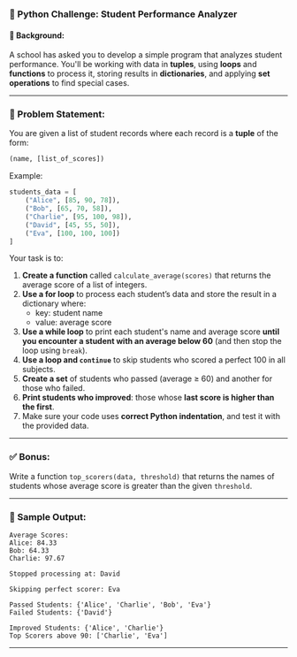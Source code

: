### 🧠 Python Challenge: **Student Performance Analyzer**

#### 📝 Background:

A school has asked you to develop a simple program that analyzes student performance. You'll be working with data in **tuples**, using **loops** and **functions** to process it, storing results in **dictionaries**, and applying **set operations** to find special cases.

---

### 📌 Problem Statement:

You are given a list of student records where each record is a **tuple** of the form:

```python
(name, [list_of_scores])
```

Example:

```python
students_data = [
    ("Alice", [85, 90, 78]),
    ("Bob", [65, 70, 58]),
    ("Charlie", [95, 100, 98]),
    ("David", [45, 55, 50]),
    ("Eva", [100, 100, 100])
]
```

Your task is to:

1. **Create a function** called `calculate_average(scores)` that returns the average score of a list of integers.
2. **Use a for loop** to process each student’s data and store the result in a dictionary where:
   - key: student name
   - value: average score
3. **Use a while loop** to print each student's name and average score **until you encounter a student with an average below 60** (and then stop the loop using `break`).
4. **Use a loop and `continue`** to skip students who scored a perfect 100 in all subjects.
5. **Create a set** of students who passed (average ≥ 60) and another for those who failed.
6. **Print students who improved**: those whose **last score is higher than the first**.
7. Make sure your code uses **correct Python indentation**, and test it with the provided data.

---

### ✅ Bonus:

Write a function `top_scorers(data, threshold)` that returns the names of students whose average score is greater than the given `threshold`.

---

### 🎯 Sample Output:

```
Average Scores:
Alice: 84.33
Bob: 64.33
Charlie: 97.67

Stopped processing at: David

Skipping perfect scorer: Eva

Passed Students: {'Alice', 'Charlie', 'Bob', 'Eva'}
Failed Students: {'David'}

Improved Students: {'Alice', 'Charlie'}
Top Scorers above 90: ['Charlie', 'Eva']
```

---
